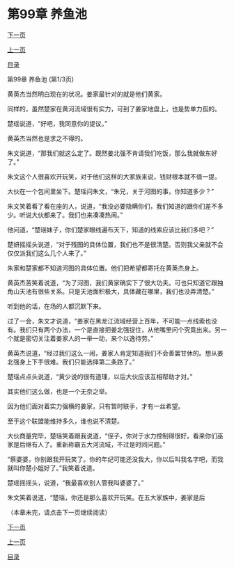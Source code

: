<h1>第99章    养鱼池</h1>
            <div><p><a href="./295_%E7%AC%AC99%E7%AB%A0_%E5%85%BB%E9%B1%BC%E6%B1%A0.md">下一页</a></p><p><a href="./293_%E7%AC%AC98%E7%AB%A0_%E8%81%94%E6%89%8B.md">上一页</a></p><p><a href="../">目录</a></p></div>
            <div><p>第99章    养鱼池 (第1/3页)</p><p>黄英杰当然明白现在的状况。姜家最针对的就是他们黄家。</p><p>同样的，虽然楚家在黄河流域很有实力，可到了姜家地盘上，也是势单力孤的。</p><p>楚瑶说道，“好吧，我同意你的提议。”</p><p>黄英杰当然也是求之不得的。</p><p>朱文说道，“那我们就这么定了。既然姜北强不肯请我们吃饭，那么我就做东好了。”</p><p>朱文这个人很喜欢开玩笑，对于他们这样的大家族来说，钱财根本就不值一提。</p><p>大伙在一个包间里坐下。楚瑶问朱文，“朱兄，关于河图的事，你知道多少？”</p><p>朱文笑着看了看在座的人，说道，“我没必要隐瞒你们，我们知道的跟你们差不多少。听说大伙都来了。我们也来凑凑热闹。”</p><p>他问道，“楚瑶妹子，你们楚家眼线遍布天下，知道的线索应该比我们多吧？”</p><p>楚妍摇摇头说道，“对于残图的具体位置，我们也不是很清楚。否则我父亲就不会仅仅派我们这么几个人来了。”</p><p>朱家和楚家都不知道河图的具体位置。他们把希望都寄托在黄英杰身上。</p><p>黄英杰苦笑着说道，“为了河图，我们黄家确实下了很大功夫。可也只知道它跟独角山天池有很些关系。只是天池面积极大，具体藏在哪里，我们也没弄清楚。”</p><p>听到他的话，在场的人都沉默下来。</p><p>过了一会，朱文才说道，“姜家在黑龙江流域经营上百年，不可能一点线索也没有。我们只有两个办法，一个是直接把姜北强捉住，从他嘴里问个究竟出来。另一个就是密切关注着姜家人的一举一动，来个以逸待劳。”</p><p>黄英杰说道，“经过我们这么一闹，姜家人肯定知道我们不会善罢甘休的。想从姜北强身上下手很难。我们只能选择第二条路了。”</p><p>楚瑶点点头说道，“黄少说的很有道理，以后大伙应该互相帮助才对。”</p><p>其实他们这么做，也是一个无奈之举。</p><p>因为他们面对着实力强横的姜家，只有暂时联手，才有一丝希望。</p><p>至于这个联盟能维持多久，谁也说不清楚。</p><p>大伙商量完毕，楚瑶笑着跟我说道，“侄子，你对于水力控制得很好。看来你们巫家是后继有人了。重新称霸五大河流域，不过是时间问题。”</p><p>“蔡婆婆，你别跟我开玩笑了。你的年纪可能还没我大，你以后叫我名字吧，而我就叫你楚小姐好了。”我笑着说道。</p><p>楚瑶摇摇头，说道，“我最喜欢别人管我叫婆婆了。”</p><p>朱文笑着说道，“楚瑶，你还是那么喜欢开玩笑。在五大家族中，姜家是后</p><p>（本章未完，请点击下一页继续阅读）</p></div>
            <div><p><a href="./295_%E7%AC%AC99%E7%AB%A0_%E5%85%BB%E9%B1%BC%E6%B1%A0.md">下一页</a></p><p><a href="./293_%E7%AC%AC98%E7%AB%A0_%E8%81%94%E6%89%8B.md">上一页</a></p><p><a href="../">目录</a></p></div>